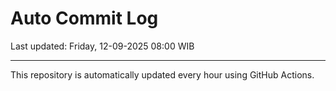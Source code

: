 # Auto Commit Log

Last updated: Friday, 12-09-2025 08:00 WIB

---

This repository is automatically updated every hour using GitHub Actions.
